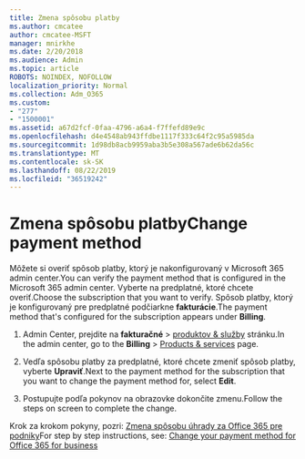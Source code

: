 ```yaml
---
title: Zmena spôsobu platby
ms.author: cmcatee
author: cmcatee-MSFT
manager: mnirkhe
ms.date: 2/20/2018
ms.audience: Admin
ms.topic: article
ROBOTS: NOINDEX, NOFOLLOW
localization_priority: Normal
ms.collection: Adm_O365
ms.custom:
- "277"
- "1500001"
ms.assetid: a67d2fcf-0faa-4796-a6a4-f7ffefd89e9c
ms.openlocfilehash: d4e4548ab943ffdbe1117f333c64f2c95a5985da
ms.sourcegitcommit: 1d98db8acb9959aba3b5e308a567ade6b62da56c
ms.translationtype: MT
ms.contentlocale: sk-SK
ms.lasthandoff: 08/22/2019
ms.locfileid: "36519242"
---
```

# <a name="change-payment-method"></a><span data-ttu-id="fc607-102">Zmena spôsobu platby</span><span class="sxs-lookup"><span data-stu-id="fc607-102">Change payment method</span></span>

<span data-ttu-id="fc607-103">Môžete si overiť spôsob platby, ktorý je nakonfigurovaný v Microsoft 365 admin center.</span><span class="sxs-lookup"><span data-stu-id="fc607-103">You can verify the payment method that is configured in the Microsoft 365 admin center.</span></span> <span data-ttu-id="fc607-104">Vyberte na predplatné, ktoré chcete overiť.</span><span class="sxs-lookup"><span data-stu-id="fc607-104">Choose the subscription that you want to verify.</span></span> <span data-ttu-id="fc607-105">Spôsob platby, ktorý je konfigurovaný pre predplatné podčiarkne **fakturácie**.</span><span class="sxs-lookup"><span data-stu-id="fc607-105">The payment method that's configured for the subscription appears under **Billing**.</span></span> 
  
1. <span data-ttu-id="fc607-106">Admin Center, prejdite na **fakturačné** \> [produktov & služby](https://go.microsoft.com/fwlink/p/?linkid=842054) stránku.</span><span class="sxs-lookup"><span data-stu-id="fc607-106">In the admin center, go to the **Billing** \> [Products & services](https://go.microsoft.com/fwlink/p/?linkid=842054) page.</span></span>

2. <span data-ttu-id="fc607-107">Vedľa spôsobu platby za predplatné, ktoré chcete zmeniť spôsob platby, vyberte **Upraviť**.</span><span class="sxs-lookup"><span data-stu-id="fc607-107">Next to the payment method for the subscription that you want to change the payment method for, select **Edit**.</span></span>

3. <span data-ttu-id="fc607-108">Postupujte podľa pokynov na obrazovke dokončite zmenu.</span><span class="sxs-lookup"><span data-stu-id="fc607-108">Follow the steps on screen to complete the change.</span></span>

<span data-ttu-id="fc607-109">Krok za krokom pokyny, pozri: [Zmena spôsobu úhrady za Office 365 pre podniky](https://docs.microsoft.com/office365/admin/subscriptions-and-billing/change-payment-method)</span><span class="sxs-lookup"><span data-stu-id="fc607-109">For step by step instructions, see: [Change your payment method for Office 365 for business](https://docs.microsoft.com/office365/admin/subscriptions-and-billing/change-payment-method)</span></span>